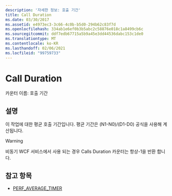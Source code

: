 ```yaml
---
description: '자세한 정보: 호출 기간'
title: Call Duration
ms.date: 03/30/2017
ms.assetid: e4973ec3-3c66-4c0b-b5d0-294b62c83f7d
ms.openlocfilehash: 334ab1e6ef0b3b5abc2c58876e018c1a8499cb6c
ms.sourcegitcommit: ddf7edb67715a5b9a45e3dd44536dabc153c1de0
ms.translationtype: MT
ms.contentlocale: ko-KR
ms.lasthandoff: 02/06/2021
ms.locfileid: "99759733"
---
```

# <a name="calls-duration"></a>Call Duration

카운터 이름: 호출 기간  
  
## <a name="description"></a>설명  

 이 작업에 대한 평균 호출 기간입니다. 평균 기간은 (N1-N0)/(D1-D0) 공식을 사용해 계산됩니다.  
  
> [!WARNING]
> 비동기 WCF 서비스에서 사용 되는 경우 Calls Duration 카운터는 항상-1을 반환 합니다.  
  
## <a name="see-also"></a>참고 항목

- [PERF_AVERAGE_TIMER](/previous-versions/windows/embedded/ms938538(v=msdn.10))
